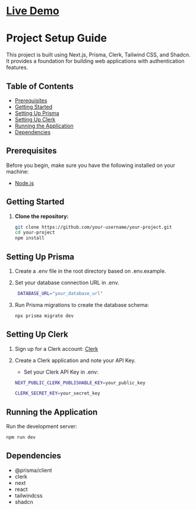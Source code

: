 # [Live Demo](https://smoothie-voter-mewb-mommotexx.vercel.app/)

# Project Setup Guide

This project is built using Next.js, Prisma, Clerk, Tailwind CSS, and Shadcn. It provides a foundation for building web applications with authentication features.

## Table of Contents

- [Prerequisites](#prerequisites)
- [Getting Started](#getting-started)
- [Setting Up Prisma](#setting-up-prisma)
- [Setting Up Clerk](#setting-up-clerk)
- [Running the Application](#running-the-application)
- [Dependencies](#dependencies)

## Prerequisites

Before you begin, make sure you have the following installed on your machine:

- [Node.js](https://nodejs.org/)

## Getting Started

1. **Clone the repository:**

   ```bash
   git clone https://github.com/your-username/your-project.git
   cd your-project
   npm install
   ```

## Setting Up Prisma

1. Create a .env file in the root directory based on .env.example.

2. Set your database connection URL in .env.
   ```bash
    DATABASE_URL="your_database_url"
   ```
3. Run Prisma migrations to create the database schema:
   ```bash
   npx prisma migrate dev
   ```

## Setting Up Clerk

1. Sign up for a Clerk account: [Clerk](https://clerk.com/)
2. Create a Clerk application and note your API Key.

   - Set your Clerk API Key in .env:

   ```bash
   NEXT_PUBLIC_CLERK_PUBLISHABLE_KEY=your_public_key

   CLERK_SECRET_KEY=your_secret_key
   ```

## Running the Application

Run the development server:

```bash
npm run dev
```

## Dependencies

- @prisma/client
- clerk
- next
- react
- tailwindcss
- shadcn
